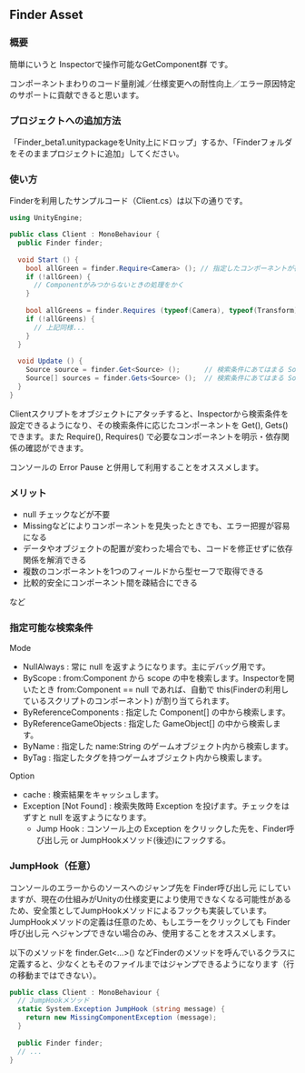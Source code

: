 ## Finder Asset

### 概要
簡単にいうと Inspectorで操作可能なGetComponent群 です。

コンポーネントまわりのコード量削減／仕様変更への耐性向上／エラー原因特定のサポートに貢献できると思います。

### プロジェクトへの追加方法
「Finder_beta1.unitypackageをUnity上にドロップ」するか、「Finderフォルダをそのままプロジェクトに追加」してください。

### 使い方
Finderを利用したサンプルコード（Client.cs）は以下の通りです。

```c#:Client.cs
using UnityEngine;

public class Client : MonoBehaviour {
  public Finder finder;
  
  void Start () {
    bool allGreen = finder.Require<Camera> (); // 指定したコンポーネントが存在しない場合は Exception or false
    if (!allGreen) {
      // Componentがみつからないときの処理をかく
    }
      
    bool allGreens = finder.Requires (typeof(Camera), typeof(Transform));  // 複数のコンポーネントを同時に指定できる
    if (!allGreens) {
      // 上記同様...
    }
  }
  
  void Update () {
    Source source = finder.Get<Source> ();      // 検索条件にあてはまる Sourceコンポーネント を1つ取得
    Source[] sources = finder.Gets<Source> ();  // 検索条件にあてはまる Sourceコンポーネント をすべて取得
  }
}
```

Clientスクリプトをオブジェクトにアタッチすると、Inspectorから検索条件を設定できるようになり、その検索条件に応じたコンポーネントを Get(), Gets() できます。また Require(), Requires() で必要なコンポーネントを明示・依存関係の確認ができます。

コンソールの Error Pause と併用して利用することをオススメします。

### メリット
* null チェックなどが不要
* Missingなどによりコンポーネントを見失ったときでも、エラー把握が容易になる
* データやオブジェクトの配置が変わった場合でも、コードを修正せずに依存関係を解消できる
* 複数のコンポーネントを1つのフィールドから型セーフで取得できる
* 比較的安全にコンポーネント間を疎結合にできる

など

### 指定可能な検索条件
Mode

* NullAlways : 常に null を返すようになります。主にデバッグ用です。
* ByScope : from:Component から scope の中を検索します。Inspectorを開いたとき from:Component == null であれば、自動で this(Finderの利用しているスクリプトのコンポーネント) が割り当てられます。
* ByReferenceComponents : 指定した Component[] の中から検索します。
* ByReferenceGameObjects : 指定した GameObject[] の中から検索します。
* ByName : 指定した name:String のゲームオブジェクト内から検索します。
* ByTag : 指定したタグを持つゲームオブジェクト内から検索します。

Option

* cache : 検索結果をキャッシュします。
* Exception [Not Found] : 検索失敗時 Exception を投げます。チェックをはずすと null を返すようになります。
  - Jump Hook : コンソール上の Exception をクリックした先を、Finder呼び出し元 or JumpHookメソッド(後述)にフックする。

### JumpHook（任意）
コンソールのエラーからのソースへのジャンプ先を Finder呼び出し元 にしていますが、現在の仕組みがUnityの仕様変更により使用できなくなる可能性があるため、安全策としてJumpHookメソッドによるフックも実装しています。JumpHookメソッドの定義は任意のため、もしエラーをクリックしても Finder呼び出し元 へジャンプできない場合のみ、使用することをオススメします。

以下のメソッドを finder.Get<...>() などFinderのメソッドを呼んでいるクラスに定義すると、少なくともそのファイルまではジャンプできるようになります（行の移動まではできない）。

```c#:Client.cs
public class Client : MonoBehaviour {
  // JumpHookメソッド
  static System.Exception JumpHook (string message) {
    return new MissingComponentException (message);
  }
  
  public Finder finder;
  // ...
}
```
